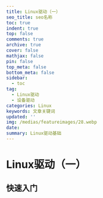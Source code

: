 ```yaml
---
title: Linux驱动（一）
seo_title: seo名称
toc: true
indent: true
top: false
comments: true
archive: true
cover: false
mathjax: false
pin: false
top_meta: false
bottom_meta: false
sidebar:
  - toc
tag:
  - Linux驱动
  - 设备驱动
categories: Linux
keywords: 文章关键词
updated: ''
img: /medias/featureimages/28.webp
date:
summary: Linux驱动基础
---
```

# Linux驱动（一）
## 快速入门

